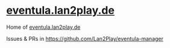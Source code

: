# [eventula.lan2play.de](https://eventula.lan2play.de)

Home of [eventula.lan2play.de](https://eventula.lan2play.de)

Issues & PRs in https://github.com/Lan2Play/eventula-manager
